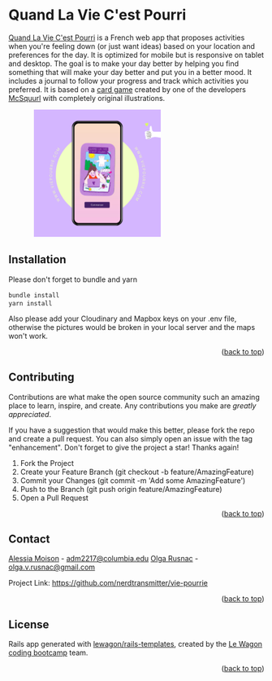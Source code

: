 # Quand La Vie C'est Pourri

[Quand La Vie C'est Pourri](https://www.viepourrie.com/) is a French web app that proposes activities when you're feeling down (or just
want ideas) based on your location and preferences for the day. It is optimized for mobile but is responsive on tablet and desktop. The
goal is to make your day better by helping you find something that will make your day better and put you in a better mood. It includes a
journal to follow your progress and track which activities you preferred. It is based on a [card game](https://www.etsy.com/listing/1147771650/when-life-is-rotten-card-game?show_sold_out_detail=1&ref=nla_listing_details) created by one of
the developers [McSquurl](https://github.com/mcsqurrl) with completely original illustrations.

  <img src="/app/assets/images/Purple Modern App Instagram Ad.png" 
       alt="home page mockup" 
       title="Vie Pourri mockup" 
       style="display: inline-block; margin: 0 50px; max-width: 250px">
## Installation

Please don't forget to bundle and yarn

```
bundle install
yarn install
```

Also please add your Cloudinary and Mapbox keys on your .env file, otherwise the pictures would be broken in your local server and the maps won't work.

<p align="right">(<a href="#readme-top">back to top</a>)</p>

## Contributing

Contributions are what make the open source community such an amazing place to learn, inspire, and create. Any contributions you make are *greatly appreciated*.

If you have a suggestion that would make this better, please fork the repo and create a pull request. You can also simply open an issue with the tag "enhancement". Don't forget to give the project a star! Thanks again!

1. Fork the Project
2. Create your Feature Branch (git checkout -b feature/AmazingFeature)
3. Commit your Changes (git commit -m 'Add some AmazingFeature')
4. Push to the Branch (git push origin feature/AmazingFeature)
5. Open a Pull Request

<p align="right">(<a href="#readme-top">back to top</a>)</p>

## Contact

[Alessia Moison](https://github.com/nerdtransmitter/) - adm2217@columbia.edu
[Olga Rusnac](https://github.com/olgarusnac) - olga.v.rusnac@gmail.com

Project Link: https://github.com/nerdtransmitter/vie-pourrie

<p align="right">(<a href="#readme-top">back to top</a>)</p>

## License

Rails app generated with [lewagon/rails-templates](https://github.com/lewagon/rails-templates), created by the [Le Wagon coding bootcamp](https://www.lewagon.com) team.

<p align="right">(<a href="#readme-top">back to top</a>)</p>
